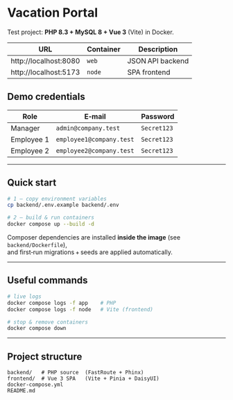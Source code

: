 # Vacation Portal

Test project: **PHP 8.3 + MySQL 8 + Vue 3** (Vite) in Docker.

| URL                         | Container | Description      |
|-----------------------------|-----------|------------------|
| http://localhost:8080       | `web`     | JSON API backend |
| http://localhost:5173       | `node`    | SPA frontend     |

## Demo credentials

| Role       | E‑mail                   | Password    |
|------------|--------------------------|-------------|
| Manager    | `admin@company.test`     | `Secret123` |
| Employee 1 | `employee1@company.test` | `Secret123` |
| Employee 2 | `employee2@company.test` | `Secret123` |

---

## Quick start

```bash
# 1 – copy environment variables
cp backend/.env.example backend/.env

# 2 – build & run containers
docker compose up --build -d
```

Composer dependencies are installed **inside the image** (see `backend/Dockerfile`),  
and first‑run migrations + seeds are applied automatically.

---

## Useful commands

```bash
# live logs
docker compose logs -f app    # PHP
docker compose logs -f node   # Vite (frontend)

# stop & remove containers
docker compose down
```

---

## Project structure

```
backend/   # PHP source  (FastRoute + Phinx)
frontend/  # Vue 3 SPA   (Vite + Pinia + DaisyUI)
docker-compose.yml
README.md
```

